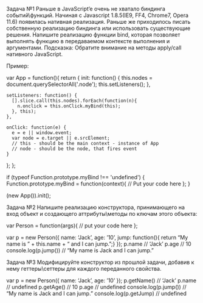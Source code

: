 Задача №1
Раньше в JavaScript’e очень не хватало биндинга событий\функций. Начиная с Javascript 1.8.5(IE9, FF4, Chrome7, Opera 11.6) появилась нативная реализация. Раньше же приходилось писать собственную реализацию биндинга или использовать существующие решения.
Напишите реализацию функции bind, которая позволяет выполнять функцию в передаваемом контексте выполнения и аргументами.
Подсказка: Обратите внимание на методы apply/call нативного JavaScript.
 
Пример:
 
var App = function(){
  return {
    init: function() {
      this.nodes = document.querySelectorAll('.node');
      this.setListeners();
    },
    
    setListeners: function() {
      [].slice.call(this.nodes).forEach(function(n){
        n.onclick = this.onClick.myBind(this);
      }, this);
    },
    
    onClick: function(e) {
      e = e || window.event;
      var node = e.target || e.srcElement;
      // this - should be the main context - instance of App
      // node - should be the node, that fires event
    }
  };
};
 
if (typeof Function.prototype.myBind !== 'undefined') {
  Function.prototype.myBind = function(context){
    // Put your code here
  };
}
 
(new App()).init();
 
Задача №2
Напишите реализацию конструктора, принимающего на вход объект и создающего аттрибуты\методы по ключам этого объекта:
 
var Person = function(args){
   // put your code here
};
 
var p = new Person({
   name: ‘Jack’, 
   age: ’10’,
   jump: function(){ return “My name is ” + this.name + “ and I can jump.”;}
});
p.name // ‘Jack’
p.age // 10
console.log(p.jump()) // “My name is Jack and I can jump.”
 
Задача №3
Модифицируйте конструктор из прошлой задачи, добавив к нему геттеры\сеттеры для каждого переданного свойства.
 
var p = new Person({
   name: ‘Jack’, 
   age: ’10’
});
p.getName() // ‘Jack’
p.name // undefined
p.getAge() // 10
p.age // undefined
console.log(p.jump()) // “My name is Jack and I can jump.”
console.log(p.getJump) // undefined
